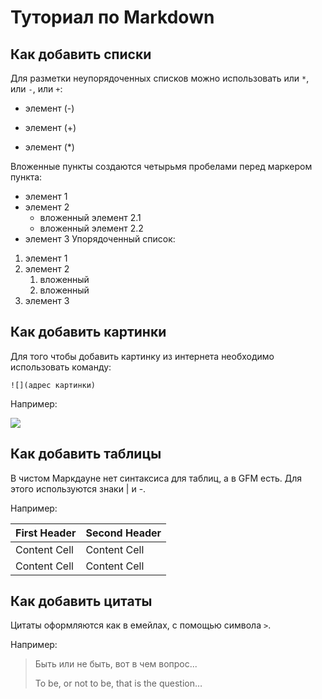 # Туториал по Markdown

## Как добавить списки

Для разметки неупорядоченных списков можно использовать
или `*`, или `-`, или `+`:
- элемент (-)
+ элемент (+)
* элемент (*)

Вложенные пункты создаются четырьмя пробелами перед
маркером пункта:
* элемент 1
* элемент 2
    * вложенный элемент 2.1
    * вложенный элемент 2.2
* элемент 3
Упорядоченный список:
1. элемент 1
2. элемент 2
   1. вложенный
   2. вложенный
3. элемент 3


## Как добавить картинки

Для того чтобы добавить картинку из интернета необходимо использовать команду: 

```
![](адрес картинки)
```

Например:

![](https://img2.akspic.ru/crops/9/7/0/7/6/167079/167079-betmen-zhenshhina_koshka-art-komiksy_dc-supergeroj-1080x1920.jpg)

## Как добавить таблицы

В чистом Маркдауне нет синтаксиса для таблиц, а в GFM
есть. Для этого используются знаки | и -.

Например:

First Header | Second Header
-------------| -------------
Content Cell | Content Cell
Content Cell | Content Cell

## Как добавить цитаты

Цитаты оформляются как в емейлах, с помощью символа `>`.

Например:
> Быть или не быть,  вот в чем вопрос...
>
>To be, or not to be, that is the question…
